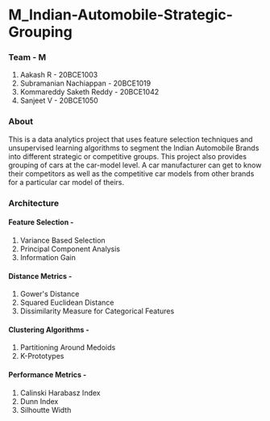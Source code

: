 # M_Indian-Automobile-Strategic-Grouping
### Team - M
1. Aakash R - 20BCE1003
2. Subramanian Nachiappan - 20BCE1019
3. Kommareddy Saketh Reddy - 20BCE1042
4. Sanjeet V - 20BCE1050

### About

This is a data analytics project that uses feature selection techniques and unsupervised learning algorithms to segment the Indian Automobile Brands into different strategic or competitive groups. This project also provides grouping of cars at the car-model level. A car manufacturer can get to know their competitors as well as the competitive car models from other brands for a particular car model of theirs.

### Architecture
#### Feature Selection -
1. Variance Based Selection
2. Principal Component Analysis
3. Information Gain 

#### Distance Metrics -
1. Gower's Distance
2. Squared Euclidean Distance
3. Dissimilarity Measure for Categorical Features 


#### Clustering Algorithms -
1. Partitioning Around Medoids
2. K-Prototypes

#### Performance Metrics -
1. Calinski Harabasz Index
2. Dunn Index
3. Silhoutte Width
